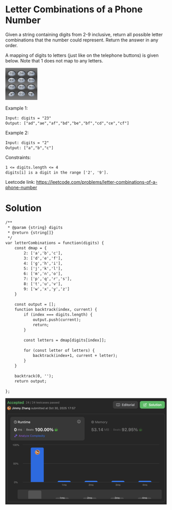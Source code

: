 # Letter Combinations of a Phone Number

Given a string containing digits from 2-9 inclusive, return all possible letter combinations that the number could represent. Return the answer in any order.  
  
A mapping of digits to letters (just like on the telephone buttons) is given below. Note that 1 does not map to any letters.  

<img src="./img/LetterCombinationsofaPhoneNumber.png" width=100 height=100 />
<!-- ![LetterCombinationsofaPhoneNumber.png](./img/LetterCombinationsofaPhoneNumber.png) -->

Example 1:
```
Input: digits = "23"
Output: ["ad","ae","af","bd","be","bf","cd","ce","cf"]
```
Example 2:
```
Input: digits = "2"
Output: ["a","b","c"]
```

Constraints:
```
1 <= digits.length <= 4
digits[i] is a digit in the range ['2', '9'].
```

Leetcode link: https://leetcode.com/problems/letter-combinations-of-a-phone-number

# Solution

```
/**
 * @param {string} digits
 * @return {string[]}
 */
var letterCombinations = function(digits) {
    const dmap = {
        2: ['a','b','c'],
        3: ['d','e','f'],
        4: ['g','h','i'],
        5: ['j','k','l'],
        6: ['m','n','o'],
        7: ['p','q','r','s'],
        8: ['t','u','v'],
        9: ['w','x','y','z']
    }

    const output = [];
    function backtrack(index, current) {
        if (index === digits.length) {
            output.push(current);
            return;
        }

        const letters = dmap[digits[index]];

        for (const letter of letters) {
            backtrack(index+1, current + letter);
        }
    }

    backtrack(0, '');
    return output;
    
};
```

![LetterCombinationsofaPhoneNumber1.png](./img/LetterCombinationsofaPhoneNumber1.png)